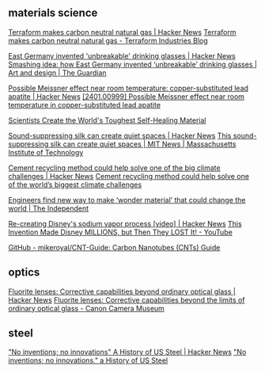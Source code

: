 
## materials science

[Terraform makes carbon neutral natural gas | Hacker News](https://news.ycombinator.com/item?id=39922006)
[Terraform makes carbon neutral natural gas - Terraform Industries Blog](https://terraformindustries.wordpress.com/2024/04/01/terraform-makes-carbon-neutral-natural-gas/)

[East Germany invented 'unbreakable' drinking glasses | Hacker News](https://news.ycombinator.com/item?id=41173177)
[Smashing idea: how East Germany invented ‘unbreakable’ drinking glasses | Art and design | The Guardian](https://www.theguardian.com/artanddesign/article/2024/aug/06/superfest-unbreakable-drinking-glasses-east-germany)

[Possible Meissner effect near room temperature: copper-substituted lead apatite | Hacker News](https://news.ycombinator.com/item?id=38853706)
[[2401.00999] Possible Meissner effect near room temperature in copper-substituted lead apatite](https://arxiv.org/abs/2401.00999)

[Scientists Create the World's Toughest Self-Healing Material](https://interestingengineering.com/innovation/scientists-create-the-worlds-toughest-self-healing-material)

[Sound-suppressing silk can create quiet spaces | Hacker News](https://news.ycombinator.com/item?id=40291012)
[This sound-suppressing silk can create quiet spaces | MIT News | Massachusetts Institute of Technology](https://news.mit.edu/2024/sound-suppressing-silk-can-create-quiet-spaces-0507)

[Cement recycling method could help solve one of the big climate challenges | Hacker News](https://news.ycombinator.com/item?id=40457856)
[Cement recycling method could help solve one of the world’s biggest climate challenges](https://www.cam.ac.uk/stories/cement-recycling)

[Engineers find new way to make ‘wonder material’ that could change the world | The Independent](https://www.independent.co.uk/tech/graphene-wonder-material-carbon-production-b2556570.html)

[Re-creating Disney's sodium vapor process [video] | Hacker News](https://news.ycombinator.com/item?id=39962615)
[This Invention Made Disney MILLIONS, but Then They LOST It! - YouTube](https://www.youtube.com/watch?v=UQuIVsNzqDk)

[GitHub - mikeroyal/CNT-Guide: Carbon Nanotubes (CNTs) Guide](https://github.com/mikeroyal/CNT-Guide)

## optics

[Fluorite lenses: Corrective capabilities beyond ordinary optical glass | Hacker News](https://news.ycombinator.com/item?id=39020258)
[Fluorite lenses: Corrective capabilities beyond the limits of ordinary optical glass - Canon Camera Museum](https://global.canon/en/c-museum/special/exhibition2.html)

## steel

["No inventions; no innovations" A History of US Steel | Hacker News](https://news.ycombinator.com/item?id=38807720)
["No inventions; no innovations," a History of US Steel](https://www.construction-physics.com/p/no-inventions-no-innovations-a-history)
